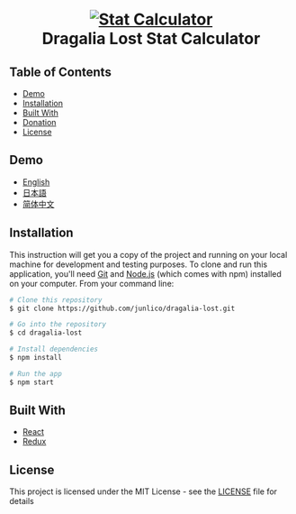 <h1 align="center">
  <br>
  <a href="https://dragalialost.info"><img src="https://i.imgur.com/OXeiQNA.png" alt="Stat Calculator"></a>
  <br>
  Dragalia Lost Stat Calculator
  <br>
</h1>

## Table of Contents

- [Demo](#demo)
- [Installation](#installation)
- [Built With](#built-with)
- [Donation](#donation)
- [License](#license)

## Demo

- [English](https://dragalialost.info/stats/en)
- [日本語](https://dragalialost.info/stats/ja)
- [简体中文](https://dragalialost.info/stats/zh)

## Installation
This instruction will get you a copy of the project and running on your local machine for development and testing purposes. To clone and run this application, you'll need [Git](https://git-scm.com) and [Node.js](https://nodejs.org/en/download/) (which comes with npm) installed on your computer. From your command line:

```bash
# Clone this repository
$ git clone https://github.com/junlico/dragalia-lost.git

# Go into the repository
$ cd dragalia-lost

# Install dependencies
$ npm install

# Run the app
$ npm start
```

## Built With

- [React](https://github.com/facebook/react)
- [Redux](https://github.com/reduxjs/redux)

## License

This project is licensed under the MIT License - see the [LICENSE](LICENSE) file for details
